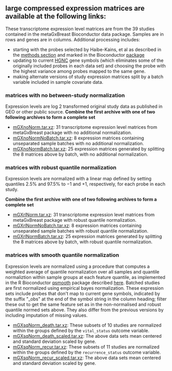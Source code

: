## large compressed expression matrices are available at the following links:
These transcriptome expression level matrices are from the 39 studies contained in the metaGxBreast Bioconductor data package.  Samples are in rows and genes are in columns. Additional processing includes:
- starting with the probes selected by Haibe-Kains, et al as described in the [methods section](https://academic.oup.com/jnci/article/104/4/311/979947#86094846) and marked in the Bioconductor [package](https://www.bioconductor.org/packages/release/data/experiment/html/MetaGxBreast.html)
- updating to current [HGNC]() gene symbols (which eliminates some of the originally included probes in each data set) and choosing the probe with the highest variance among probes mapped to the same gene.
- making alternate versions of study expression matrices split by a batch variable included in sample covariate data. 
### matrices with no between-study normalization
Expression levels are log 2 transformed original study data as published in GEO or other public source.
**Combine the first archive with one of two following archives to form a complete set**
- [mGXnoNorm.tar.xz](https://snet-bio-data.s3.us-west-2.amazonaws.com/example15bmc/mGXnoNorm.tar.xz): 31 transcriptome expression level matrices from metaGxBreast package with no additional normalization.
- [mGXnoNormNoBatch.tar.xz](https://snet-bio-data.s3.us-west-2.amazonaws.com/example15bmc/mGXnoNormNoBatch.tar.xz): 8 expression matrices containing unseparated sample batches with no additional normalization.
- [mGXnoNormBatch.tar.xz](https://snet-bio-data.s3.us-west-2.amazonaws.com/example15bmc/mGXnoNormBatch.tar.xz): 25 expression matrices generated by splitting the 8 matrices above by batch, with no additional normalization.
### matrices with robust quantile normalization
Expression levels are normalized with a linear map defined by setting quantiles 2.5% and 97.5% to −1 and +1, respectively, for each probe in each study.  
  
**Combine the first archive with one of two following archives to form a complete set**
- [mGXrlNorm.tar.xz](https://snet-bio-data.s3.us-west-2.amazonaws.com/example15bmc/mGXrlNorm.tar.xz): 31 transcriptome expression level matrices from metaGxBreast package with robust quantile normalization.
- [mGXrlNormNoBatch.tar.xz](https://snet-bio-data.s3.us-west-2.amazonaws.com/example15bmc/mGXrlNormNoBatch.tar.xz): 8 expression matrices containing unseparated sample batches with robust quantile normalization.
- [mGXrlNormBatch.tar.xz](https://snet-bio-data.s3.us-west-2.amazonaws.com/example15bmc/mGXrlNormBatch.tar.xz): 25 expression matrices generated by splitting the 8 matrices above by batch, with robust quantile normalization.

### matrices with smooth quantile normalization
Expression levels are normalized using a procedure that computes a weighted average of quantile normalization over all samples and quantile normaliztion within sample groups at each feature quantile, as implemented in the R Bioconductor [qsmooth](https://www.bioconductor.org/packages/release/bioc/html/qsmooth.html) package described [here](https://pubmed.ncbi.nlm.nih.gov/29036413/).  Batched studies are first normalized using empirical bayes normalization.
These expression sets include probes that don't map to current gene symbols, indicated by the suffix "_obs" at the end of the symbol string in the column heading; filter these out to get the same feature set as in the non-normalised and robust quantile normed sets above.  They also differ from the previous versions by including imputation of missing values.
- [mGXsqNorm_death.tar.xz](https://snet-bio-data.s3.us-west-2.amazonaws.com/example15bmc/mGXsqNorm_death.tar.xz): These subsets of 10 studies are normalized within the groups defined by the `vital_status` outcome variable.
- [mGXsqNorm_death_scaled.tar.xz](https://snet-bio-data.s3.us-west-2.amazonaws.com/example15bmc/mGXsqNorm_death_scaled.tar.xz): The above data sets mean centered and standard deviation scaled by gene.
- [mGXsqNorm_recur.tar.xz](https://snet-bio-data.s3.us-west-2.amazonaws.com/example15bmc/mGXsqNorm_recur.tar.xz):  These subsets of 11 studies are normalized within the groups defined by the `recurrence_status` outcome variable.
- [mGXsqNorm_recur_scaled.tar.xz](https://snet-bio-data.s3.us-west-2.amazonaws.com/example15bmc/mGXsqNorm_recur_scaled.tar.xz):  The above data sets mean centered and standard deviation scaled by gene.
